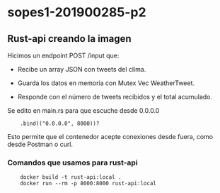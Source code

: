 # sopes1-201900285-p2

## Rust-api creando la imagen

Hicimos un endpoint POST /input que:

* Recibe un array JSON con tweets del clima.

* Guarda los datos en memoria con Mutex Vec WeatherTweet.

* Responde con el número de tweets recibidos y el total acumulado.

Se edito en main.rs para que escuche desde 0.0.0.0
```
    .bind(("0.0.0.0", 8000))?

```
Esto permite que el contenedor acepte conexiones desde fuera, como desde Postman o curl.

### Comandos que usamos para rust-api
```
    docker build -t rust-api:local .
    docker run --rm -p 8000:8000 rust-api:local
```
